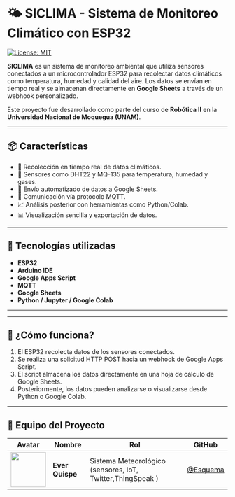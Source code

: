 # 🌤️ SICLIMA - Sistema de Monitoreo Climático con ESP32

[![License: MIT](https://img.shields.io/badge/License-MIT-green.svg)](LICENSE)

**SICLIMA** es un sistema de monitoreo ambiental que utiliza sensores conectados a un microcontrolador ESP32 para recolectar datos climáticos como temperatura, humedad y calidad del aire. Los datos se envían en tiempo real y se almacenan directamente en **Google Sheets** a través de un webhook personalizado.

Este proyecto fue desarrollado como parte del curso de **Robótica II** en la **Universidad Nacional de Moquegua (UNAM)**.

---

## 📦 Características

- 📡 Recolección en tiempo real de datos climáticos.
- 🧪 Sensores como DHT22 y MQ-135 para temperatura, humedad y gases.
- 🔄 Envío automatizado de datos a Google Sheets.
- 🔐 Comunicación vía protocolo MQTT.
- 📈 Análisis posterior con herramientas como Python/Colab.
- 📊 Visualización sencilla y exportación de datos.

---

## 🧰 Tecnologías utilizadas

- **ESP32**
- **Arduino IDE**
- **Google Apps Script**
- **MQTT**
- **Google Sheets**
- **Python / Jupyter / Google Colab**

---


---

## 🚀 ¿Cómo funciona?

1. El ESP32 recolecta datos de los sensores conectados.
2. Se realiza una solicitud HTTP POST hacia un webhook de Google Apps Script.
3. El script almacena los datos directamente en una hoja de cálculo de Google Sheets.
4. Posteriormente, los datos pueden analizarse o visualizarse desde Python o Google Colab.

---

## 👥 Equipo del Proyecto

| Avatar | Nombre | Rol | GitHub |
|--------|--------|-----|--------|
| <img src="https://github.com/Esquema.png" width="80" height="80" /> | **Ever Quispe** | Sistema Meteorológico (sensores, IoT, Twitter,ThingSpeak ) | [@Esquema](https://github.com/Esquema) |



